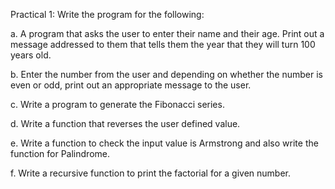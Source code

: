 Practical 1: Write the program for the following:

a. A program that asks the user to enter their name and their age. Print out a message addressed to them that tells them the year that they will turn 100 years old.

b. Enter the number from the user and depending on whether the number is even
or odd, print out an appropriate message to the user.

c. Write a program to generate the Fibonacci series.

d. Write a function that reverses the user defined value.

e. Write a function to check the input value is Armstrong and also write the
function for Palindrome.

f. Write a recursive function to print the factorial for a given number.
